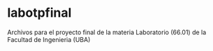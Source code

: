 labotpfinal
===========

Archivos para el proyecto final de la materia Laboratorio (66.01) de la Facultad de Ingenieria (UBA)